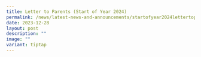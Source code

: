 ```yaml
---
title: Letter to Parents (Start of Year 2024)
permalink: /news/latest-news-and-announcements/startofyear2024lettertoparents/
date: 2023-12-28
layout: post
description: ""
image: ""
variant: tiptap
---
```

